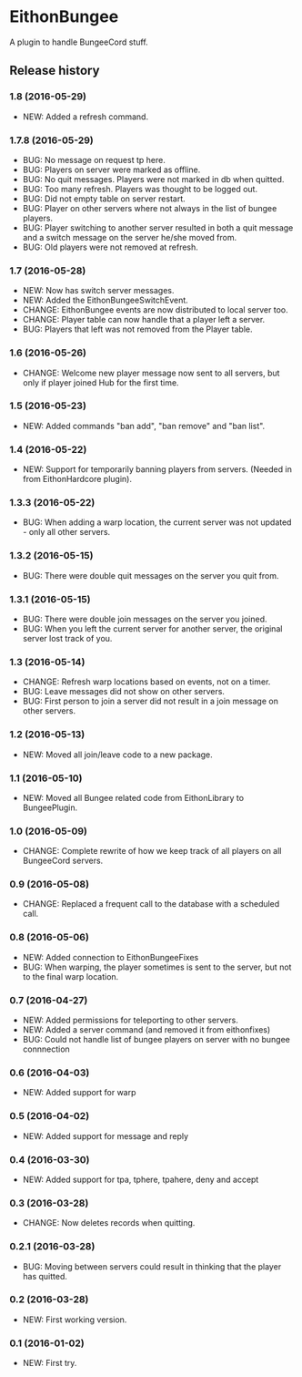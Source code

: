 # EithonBungee

A plugin to handle BungeeCord stuff.

## Release history

### 1.8 (2016-05-29)

* NEW: Added a refresh command.

### 1.7.8 (2016-05-29)

* BUG: No message on request tp here.
* BUG: Players on server were marked as offline.
* BUG: No quit messages. Players were not marked in db when quitted.
* BUG: Too many refresh. Players was thought to be logged out.
* BUG: Did not empty table on server restart.
* BUG: Player on other servers where not always in the list of bungee players.
* BUG: Player switching to another server resulted in both a quit message and a switch message on the server he/she moved from.
* BUG: Old players were not removed at refresh.

### 1.7 (2016-05-28)

* NEW: Now has switch server messages.
* NEW: Added the EithonBungeeSwitchEvent.
* CHANGE: EithonBungee events are now distributed to local server too.
* CHANGE: Player table can now handle that a player left a server.
* BUG: Players that left was not removed from the Player table.

### 1.6 (2016-05-26)

* CHANGE: Welcome new player message now sent to all servers, but only if player joined Hub for the first time.

### 1.5 (2016-05-23)

* NEW: Added commands "ban add", "ban remove" and "ban list".

### 1.4 (2016-05-22)

* NEW: Support for temporarily banning players from servers. (Needed in from EithonHardcore plugin).

### 1.3.3 (2016-05-22)

* BUG: When adding a warp location, the current server was not updated - only all other servers.

### 1.3.2 (2016-05-15)

* BUG: There were double quit messages on the server you quit from.

### 1.3.1 (2016-05-15)

* BUG: There were double join messages on the server you joined.
* BUG: When you left the current server for another server, the original server lost track of you. 

### 1.3 (2016-05-14)

* CHANGE: Refresh warp locations based on events, not on a timer.
* BUG: Leave messages did not show on other servers.
* BUG: First person to join a server did not result in a join message on other servers.

### 1.2 (2016-05-13)

* NEW: Moved all join/leave code to a new package.

### 1.1 (2016-05-10)

* NEW: Moved all Bungee related code from EithonLibrary to BungeePlugin.

### 1.0 (2016-05-09)

* CHANGE: Complete rewrite of how we keep track of all players on all BungeeCord servers.

### 0.9 (2016-05-08)

* CHANGE: Replaced a frequent call to the database with a scheduled call.

### 0.8 (2016-05-06)

* NEW: Added connection to EithonBungeeFixes
* BUG: When warping, the player sometimes is sent to the server, but not to the final warp location.

### 0.7 (2016-04-27)

* NEW: Added permissions for teleporting to other servers.
* NEW: Added a server command (and removed it from eithonfixes)
* BUG: Could not handle list of bungee players on server with no bungee connnection

### 0.6 (2016-04-03)

* NEW: Added support for warp

### 0.5 (2016-04-02)

* NEW: Added support for message and reply

### 0.4 (2016-03-30)

* NEW: Added support for tpa, tphere, tpahere, deny and accept

### 0.3 (2016-03-28)

* CHANGE: Now deletes records when quitting.

### 0.2.1 (2016-03-28)

* BUG: Moving between servers could result in thinking that the player has quitted.

### 0.2 (2016-03-28)

* NEW: First working version.

### 0.1 (2016-01-02)

* NEW: First try. 
